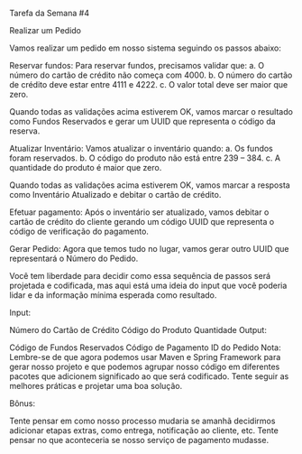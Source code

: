 Tarefa da Semana #4

Realizar um Pedido

Vamos realizar um pedido em nosso sistema seguindo os passos abaixo:

Reservar fundos: Para reservar fundos, precisamos validar que:
a. O número do cartão de crédito não começa com 4000.
b. O número do cartão de crédito deve estar entre 4111 e 4222.
c. O valor total deve ser maior que zero.

Quando todas as validações acima estiverem OK, vamos marcar o resultado como Fundos Reservados e gerar um UUID que representa o código da reserva.

Atualizar Inventário: Vamos atualizar o inventário quando:
a. Os fundos foram reservados.
b. O código do produto não está entre 239 – 384.
c. A quantidade do produto é maior que zero.

Quando todas as validações acima estiverem OK, vamos marcar a resposta como Inventário Atualizado e debitar o cartão de crédito.

Efetuar pagamento: Após o inventário ser atualizado, vamos debitar o cartão de crédito do cliente gerando um código UUID que representa o código de verificação do pagamento.

Gerar Pedido: Agora que temos tudo no lugar, vamos gerar outro UUID que representará o Número do Pedido.

Você tem liberdade para decidir como essa sequência de passos será projetada e codificada, mas aqui está uma ideia do input que você poderia lidar e da informação mínima esperada como resultado.

Input:

Número do Cartão de Crédito
Código do Produto
Quantidade
Output:

Código de Fundos Reservados
Código de Pagamento
ID do Pedido
Nota: Lembre-se de que agora podemos usar Maven e Spring Framework para gerar nosso projeto e que podemos agrupar nosso código em diferentes pacotes que adicionem significado ao que será codificado. Tente seguir as melhores práticas e projetar uma boa solução.

Bônus:

Tente pensar em como nosso processo mudaria se amanhã decidirmos adicionar etapas extras, como entrega, notificação ao cliente, etc.
Tente pensar no que aconteceria se nosso serviço de pagamento mudasse.
